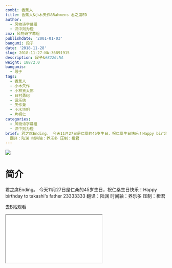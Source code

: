 ```yaml
---
combi: 香蕉人
title: 香蕉人&小木矢作&Rahmens 君之席ED
author:
  - 风物诗字幕组
  - 汉中则为橙
zmz: 风物诗字幕组
publishdate: '2001-01-03'
bangumi: 段子
date: '2018-11-28'
slug: 2018-11-27-NA-36891915
description: 段子&#8226;NA
weight: 18872.0
bangumis:
  - 段子
tags:
  - 香蕉人
  - 小木矢作
  - 小林贤太郎
  - 日村勇纪
  - 设乐统
  - 矢作兼
  - 小木博明
  - 片桐仁
categories:
  - 风物诗字幕组
  - 汉中则为橙
brief: 君之席Ending。 今天11月27日是仁桑的45岁生日，祝仁桑生日快乐！Happy birthday to takashi's father 23333333
  翻译：陆渊 时间轴：养乐多 压制：橙君
---
```

![](https://i.imgur.com/SbKmadd.jpg)
# 简介  
君之席Ending。
今天11月27日是仁桑的45岁生日，祝仁桑生日快乐！Happy birthday to takashi's father 23333333
翻译：陆渊 时间轴：养乐多 压制：橙君  

[去B站观看](https://www.bilibili.com/video/av36891915/)
<div class ="resp-container"><iframe class="testiframe" src="//player.bilibili.com/player.html?aid=36891915"", scrolling="no", allowfullscreen="true" > </iframe></div> 
